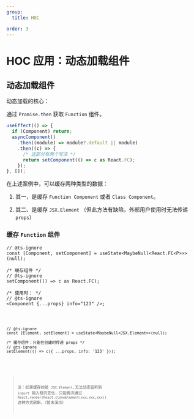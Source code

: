 ```yaml
---
group:
  title: HOC

order: 3
---
```


# HOC 应用：动态加载组件

## 动态加载组件

动态加载的核心：

通过 `Promise.then` 获取 `Function` 组件。

```javascript
useEffect(() => {
  if (Component) return;
  asyncComponent()
    .then((module) => module?.default || module)
    .then((c) => {
      /* 这部分有两个写法 */
      return setComponent(() => c as React.FC);
    });
}, []);
```

在上述案例中，可以缓存两种类型的数据：

1. 其一，是缓存 `Function Component` 或者 `Class Component`。

2. 其二、是缓存 `JSX.Element` （但此方法有缺陷，外部用户使用时无法传递 `props`）

### 缓存 `Function` 组件

```tsx | pure
// @ts-ignore
const [Component, setComponent] = useState<MaybeNull<React.FC<P>>>(null);

/* 缓存组件 */
// @ts-ignore
setComponent(() => c as React.FC);

/* 使用时： */
// @ts-ignore
<Component {...props} info="123" />;
```

<code src="./demo05" title="缓存 Function Function">

```tsx | pure
// @ts-ignore
const [Element, setElement] = useState<MaybeNull<JSX.Element>>(null);

/* 缓存组件：只能在创建时传递 props */
// @ts-ignore
setElement(() => c({ ...props, info: '123' }));
```

<code src="./demo06" title="缓存 Function JSX Element">

> 注：如果缓存的是 `JSX.Element`,无法动态监听到 `inpurt` 输入框的变化，只能再次通过 `React.render(React.cloneElement(xxx,xxx,xxx))` 这种方式刷新。（暂未演示）

